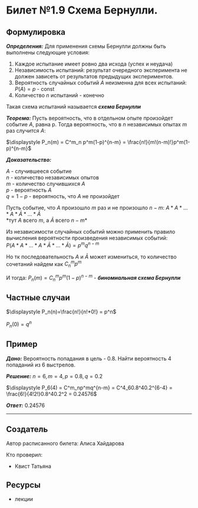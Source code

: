# Билет №1.9 Схема Бернулли.

## Формулировка

***Определения:***
Для применения схемы Бернулли должны быть выполнены следующие условия:
1. Каждое испытание имеет ровно два исхода (успех и неудача)
2. Независимость испытаний: результат очередного эксперимента не должен зависеть от результатов предыдущих экспериментов.  
3. Вероятность случайных событий $A$ неизменна для всех испытаний:
$P(A) = p$ - const
4. Количество $n$ испытаний - конечно

Такая схема испытаний называется ***схема Бернулли***

***Теорема:*** Пусть вероятность, что в отдельном опыте произойдет событие $A$, равна p. Тогда вероятность, что в $n$ независимых опытах $m$ раз случится $A$:

$\displaystyle P_n(m) = C^m_n p^m(1-p)^{n-m} = \frac{n!}{m!(n-m)!}p^m(1-p)^{n-m}$

***Доказательство:***  

$A$ - случившееся событие  
$n$ - количество независимых опытов  
$m$ - количество случившихся $A$  
$p$ - вероятность $A$  
$q = 1 - p$ - вероятность, что $A$ не произойдет

Пусть событие, что $A$ произошло $m$ раз и не произошло $n-m$: $A * A * ... * A * \bar A * ... * \bar A$  
\*тут $A$ всего $m$, а 
$\bar A$ всего $n-m$\*

Из независимости случайных событий можно применить правило вычисления вероятности произведения независимых событий:  
$P(A * A * ... * A * \bar A * ... * \bar A) = p^mq^{n-m}$

Но тк последовательность $A$ и 
$\bar A$ может измениться, то количество сочетаний найдем как $C^m_np^m$

И тогда: $P_n(m) = C^m_np^m(1-p)^{n-m}$ - ***биномиальная схема Бернулли***

## Частные случаи

$\displaystyle P_n(n)=\frac{n!}{n!*0!} = p^n$

$P_n(0)=q^n$

## Пример

***Дано:*** Вероятность попадания в цель - 0.8. Найти вероятность 4 попаданий из 6 выстрелов.

***Решение:*** $n = 6, m = 4, p = 0.8, q = 0.2$   

$\displaystyle P_6(4) = C^m_np^mq^{n-m} = C^4_60.8^40.2^{6-4} = \frac{6!}{4!2!}0.8^40.2^2 = 0.24576$

***Ответ:*** 0.24576

---
## Создатель

Автор расписанного билета: Алиса Хайдарова

Кто проверил:
- Квист Татьяна

## Ресурсы
- лекции
